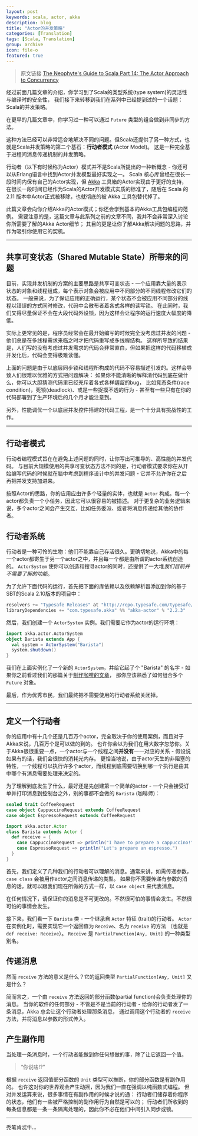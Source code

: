 ```yaml
---
layout: post
keywords: scala, actor, akka
description: blog
title: "Actor的并发策略"
categories: [Translation]
tags: [Scala, Translation]
group: archive
icon: file-o
featured: true
---
```


> 原文链接 [The Neophyte's Guide to Scala Part 14: The Actor Approach to Concurrency](http://danielwestheide.com/blog/2013/02/27/the-neophytes-guide-to-scala-part-14-the-actor-approach-to-concurrency.html)

经过前面几篇文章的介绍，你学习到了Scala的类型系统(type system)的灵活性与编译时的安全性，
我们接下来转移到我们在系列中已经提到过的一个话题：Scala的并发策略。

在更早的几篇文章中，你学习过一种可以通过 `Future` 类型的组合做到非同步的方法。

这种方法已经可以非常适合地解决不同的问题。但Scala还提供了另一种方式，也就是Scala并发策略的第二个基石：**行动者模式** (Actor Model)。
这是一种完全基于进程间消息传递机制的并发策略。

行动者（以下有时候称为Actor）模式并不是Scala所提出的一种新概念 - 你还可以从Erlang语言中找到Actor并发模型最好实现之一。
Scala 核心库曾经在很长一段时间内保有自己的Actor实现，但 [Akka](http://akka.io) 工具箱的Actor实现由于更好的支持，
在很长一段时间已经作为Scala的Actor开发模式实质的标准了，随后在 Scala 的 2.11 版本中Actor正式被移除，也就彻底的被 Akka 工具包替代掉了。

此篇文章会向你介绍Akka的Actor模式；你还会学到基本的Akka工具包编程的范例。
需要注意的是，这篇文章与此系列之前的文章不同，我并不会非常深入讨论你所需要了解的Akka Actor细节；
其目的更是让你了解Akka解决问题的思路，并作为吸引你使用它的契机。

----

## 共享可变状态（Shared Mutable State）所带来的问题

目前，实现并发机制的方案的主要思路是共享可变状态 - 一个应用靠大量的表示状态的对象和线程组成，每个表示对象会被应用中不同部分的不同线程修改它们的状态。
一般来说，为了保证应用的正确运行，某个状态不会被应用不同部分的线程以错误的方式同时修改，代码中会散布者着各式各样的读写锁。
在此同时，我们又得尽量保证不会在大段代码外设锁，因为这样会让程序的运行速度大幅度的降低。

实际上更常见的是，程序员经常会在最开始编写的时候完全没考虑过并发的问题 - 他们总是在多线程需求来临之时才把代码重写成多线程结构。
这样所导致的结果是，人们写的没有考虑过并发需求的代码会非常直白，但如果把这样的代码移植成并发化后，代码会变得极难读懂。

上面的问题是由于以底层同步锁和线程所构成的代码不容易描述引发的。这样会导致人们很难以优雅的方式把问题解决：
如果你不能清晰的解释清代码到底在做什么，你可以大胆猜测代码里已经充斥着各式各样龌龊的bug，
比如竞态条件(race condition)，死锁(deadlock)、或是一些捉摸不透的行为 - 甚至有一些只有在你的代码部署到了生产环境后的几个月才能注意到。

另外，性能调优一个以底层并发控件搭建的代码工程，是一个十分具有挑战性的工作。

----

## 行动者模式

行动者编程模式旨在在避免上述问题的同时，让你写出可推导的、高性能的并发代码。
与目前大规模使用的共享可变状态方法不同的是，行动者模式要求你在从开始编写代码的时候就在脑中考虑到程序设计中的并发问题 - 它并不允许你在之后再把并发支持加进来。

按照Actor的思路，你的应用应由许多个轻量的实体，也就是 `Actor` 构成。每一个actor都负责一个小任务，因此它可以很容易的被描述。
对于更复杂的业务逻辑来说，多个actor之间会产生交互，比如任务委派、或者将消息传递给其他的协作者。

## 行动者系统

行动者是一种可怜的生物：他们不能靠自己存活很久。更确切地说，Akka中的每一个actor都寄生于另一个actor之中，并且每一个都是由所谓的actor系统创造的。
`ActorSystem` 使你可以创造和搜寻actor的同时，还提供了一大堆*我们目前并不需要了解的功能*。

为了允许下面代码的运行，首先把下面的库依赖以及依赖解析器添加到你的基于SBT的Scala 2.10版本的项目中：

```scala
resolvers += "Typesafe Releases" at "http://repo.typesafe.com/typesafe/releases"
libraryDependencies += "com.typesafe.akka" %% "akka-actor" % "2.2.3"
```

然后，我们创建一个 `ActorSystem` 实例。我们需要它作为actor的运行环境：

```scala
import akka.actor.ActorSystem
object Barista extends App {
  val system = ActorSystem("Barista")
  system.shutdown()
}
```

我们在上面实例化了一个新的 `ActorSystem`，并给它起了个 "Barista" 的名字 - 如果你之前看过我们的那篇关于[制作咖啡的文章](http://danielwestheide.com/blog/2013/01/09/the-neophytes-guide-to-scala-part-8-welcome-to-the-future.html)，
那你应该熟悉了如何组合多个 `Future` 对象。

最后，作为优秀市民，我们最终把不需要使用的行动者系统关闭掉。

-----

## 定义一个行动者

你的应用中有十几个还是几百万个actor，完全取决于你的使用案例，而且对于Akka来说，几百万个是可以做的到的。
也许你会以为我们在用大数字忽悠你。关于Akka很很重要一点，一个actor与一个线程之间**并没有**一一对应的关系 - 假设说如果有的话，我们会很快的消耗光内存。
更恰当地说，由于actor天生的非阻塞的特性，一个线程可以执行许多个actor，而线程到底需要切换到哪一个执行是由其中哪个有消息需要处理来决定的。

为了理解到底发生了什么，最好还是先创建第一个简单的actor - 一个只会接受订单并打印消息到控制台之外，别的事都不会做的 `Barista` (咖啡师)：

```scala
sealed trait CoffeeRequest
case object CappuccinoRequest extends CoffeeRequest
case object EspressoRequest extends CoffeeRequest

import akka.actor.Actor
class Barista extends Actor {
  def receive = {
    case CappuccinoRequest => println("I have to prepare a cappuccino!")
    case EspressoRequest => println("Let's prepare an espresso.")
  }
}
```

首先，我们定义了几种我们的行动者可以理解的消息。通常来讲，如需传递参数，`case class` 会被用作actor之间消息传递的类型。
如果你不需要传递有参数的消息的话，就可以跟我们现在所做的方式一样，以 `case object` 来代表消息。

在任何情况下，请保证你的消息是不可更改的。不然很可怕的事情会发生。不然很可怕的事情会发生。

接下来，我们看一下 `Barista` 类 - 一个继承自 `Actor` 特征 (trait)的行动者。
`Actor` 在实例化时，需要实现它一个返回值为 `Receive`、名为 `receive` 的方法 （也就是 `def receive: Receive`）。
`Receive` 是 `PartialFunction[Any, Unit]` 的一种类型别名。

## 传递消息

然而 `receive` 方法的意义是什么？它的返回类型 `PartialFunction[Any, Unit]` 又是什么？

简而言之，一个由 `receive` 方法返回的部分函数(partial function)会负责处理你的消息。
当你的软件的任何部分 - 不管是不是当前的行动者 - 给你的行动者发了一条消息，Akka 总会让这个行动者处理那条消息，
通过调用这个行动者的 `receive` 方法，并将消息以参数的形式传入。

## 产生副作用

当处理一条消息时，一个行动者能做到你任何想做的事，除了让它返回一个值。

> “你说啥!?”

根据 `receive` 返回值部分函数的 `Unit` 类型可以推断，你的部分函数是有副作用的。
也许这对你的世界观会产生动摇，因为我们一直在强调以纯函数式编程。
但对并发运算来说，很多事情在有副作用的时候才说的通：
行动者们储存着你程序的状态，他们有一些被严格控制的副作用行为自然是可以的；
行动者们所收到的每条信息都是一条一条隔离处理的，因此你不必在他们中间引入同步或锁。

-----

秃笔肯忒牛...
